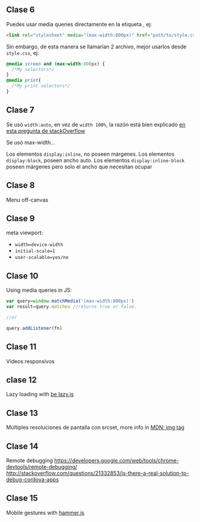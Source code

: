 ## Clase 6
Puedes usar media queries directamente en la etiqueta <link>, ej:

``` html
<link rel="stylesheet" media="(max-width:800px)" href="path/to/style.css">
```
Sin embargo, de esta manera se llamarían 2 archivo, mejor usarlos desde `style.css`, ej:

```css
@media screen and (max-width:800px) {
  /*My selectors*/
}
@media print{
  /*My print selectors*/
}
```
## Clase 7
Se usó `width:auto`, en vez de `width 100%`, la razón está bien explicado [en esta pregunta de stackOverflow](http://stackoverflow.com/questions/17468733/difference-between-width-auto-and-width-100-percent)

Se usó max-width...

Los elementos `display:inline`, no poseen márgenes.
Los elementos `display:block`, poseen ancho auto.
Los elementos `display:inline-block` poseen márgenes pero solo el ancho que necesitan ocupar

## Clase 8
Menu off-canvas

## Clase 9
meta viewport:
- `width=device-width`
- `initial-scale=1`
- `user-scalable=yes/no`

## Clase 10
Using media queries in JS:
```javascript
var query=window.matchMedia('(max-width:800px)')
var result=query.matches //returns true or false.

//or

query.addListener(fn)
```
## Clase 11
Videos responsivos

## clase 12
Lazy loading with [be lazy.js](http://dinbror.dk/blazy/)

## Clase 13
Múltiples resoluciones de pantalla con srcset, more info in [MDN: img tag](https://developer.mozilla.org/es/docs/Web/HTML/Elemento/img)

## Clase 14
Remote debugging
https://developers.google.com/web/tools/chrome-devtools/remote-debugging/
http://stackoverflow.com/questions/21332853/is-there-a-real-solution-to-debug-cordova-apps

## Clase 15
Mobile gestures with [hammer.js](http://hammerjs.github.io/)

